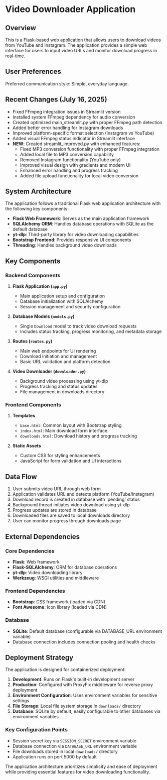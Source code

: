 # Video Downloader Application

## Overview

This is a Flask-based web application that allows users to download videos from YouTube and Instagram. The application provides a simple web interface for users to input video URLs and monitor download progress in real-time.

## User Preferences

Preferred communication style: Simple, everyday language.

## Recent Changes (July 16, 2025)

- Fixed FFmpeg integration issues in Streamlit version
- Installed system FFmpeg dependency for audio conversion
- Created optimized main_streamlit.py with proper FFmpeg path detection
- Added better error handling for Instagram downloads
- Improved platform-specific format selection (Instagram vs YouTube)
- Added visual FFmpeg status indicator in Streamlit interface
- **NEW**: Created streamlit_improved.py with enhanced features:
  - Fixed MP3 conversion functionality with proper FFmpeg integration
  - Added local file to MP3 conversion capability
  - Removed Instagram functionality (YouTube only)
  - Improved visual design with gradients and modern UI
  - Enhanced error handling and progress tracking
  - Added file upload functionality for local video conversion

## System Architecture

The application follows a traditional Flask web application architecture with the following key components:

- **Flask Web Framework**: Serves as the main application framework
- **SQLAlchemy ORM**: Handles database operations with SQLite as the default database
- **yt-dlp**: Third-party library for video downloading capabilities
- **Bootstrap Frontend**: Provides responsive UI components
- **Threading**: Handles background video downloads

## Key Components

### Backend Components

1. **Flask Application (`app.py`)**
   - Main application setup and configuration
   - Database initialization with SQLAlchemy
   - Session management and security configuration

2. **Database Models (`models.py`)**
   - Single `Download` model to track video download requests
   - Includes status tracking, progress monitoring, and metadata storage

3. **Routes (`routes.py`)**
   - Main web endpoints for UI rendering
   - Download initiation and management
   - Basic URL validation and platform detection

4. **Video Downloader (`downloader.py`)**
   - Background video processing using yt-dlp
   - Progress tracking and status updates
   - File management in downloads directory

### Frontend Components

1. **Templates**
   - `base.html`: Common layout with Bootstrap styling
   - `index.html`: Main download form interface
   - `downloads.html`: Download history and progress tracking

2. **Static Assets**
   - Custom CSS for styling enhancements
   - JavaScript for form validation and UI interactions

## Data Flow

1. User submits video URL through web form
2. Application validates URL and detects platform (YouTube/Instagram)
3. Download record is created in database with 'pending' status
4. Background thread initiates video download using yt-dlp
5. Progress updates are stored in database
6. Downloaded files are saved to local downloads directory
7. User can monitor progress through downloads page

## External Dependencies

### Core Dependencies
- **Flask**: Web framework
- **Flask-SQLAlchemy**: ORM for database operations
- **yt-dlp**: Video downloading library
- **Werkzeug**: WSGI utilities and middleware

### Frontend Dependencies
- **Bootstrap**: CSS framework (loaded via CDN)
- **Font Awesome**: Icon library (loaded via CDN)

### Database
- **SQLite**: Default database (configurable via DATABASE_URL environment variable)
- Database connection includes connection pooling and health checks

## Deployment Strategy

The application is designed for containerized deployment:

1. **Development**: Runs on Flask's built-in development server
2. **Production**: Configured with ProxyFix middleware for reverse proxy deployment
3. **Environment Configuration**: Uses environment variables for sensitive settings
4. **File Storage**: Local file system storage in `downloads/` directory
5. **Database**: SQLite by default, easily configurable to other databases via environment variables

### Key Configuration Points
- Session secret key via `SESSION_SECRET` environment variable
- Database connection via `DATABASE_URL` environment variable
- File downloads stored in local `downloads/` directory
- Application runs on port 5000 by default

The application architecture prioritizes simplicity and ease of deployment while providing essential features for video downloading functionality.